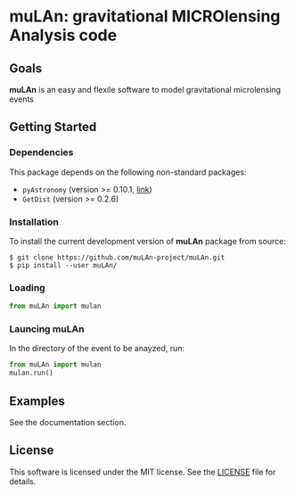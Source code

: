 muLAn: gravitational MICROlensing Analysis code
======

<!-- Commentaire <a href="https://travis-ci.org/muLAn-project/muLAn"><img src="https://travis-ci.org/muLAn-project/muLAn.svg?branch=master"></a> --> 

Goals
-----

<b>muLAn</b> is an easy and flexile software to model gravitational microlensing events

Getting Started
---------------

### Dependencies

This package depends on the following non-standard packages:

- `pyAstronomy` (version >= 0.10.1,  <a href="http://www.hs.uni-hamburg.de/DE/Ins/Per/Czesla/PyA/PyA/index.html">link</a>)
- `GetDist` (version >= 0.2.6)

### Installation

To install the current development version of <b>muLAn</b> package from source:

```
$ git clone https://github.com/muLAn-project/muLAn.git
$ pip install --user muLAn/
```

### Loading

```python
from muLAn import mulan
```

### Launcing muLAn

In the directory of the event to be anayzed, run:
```python
from muLAn import mulan
mulan.run()
```

Examples
--------

See the documentation section.

License
-------

This software is licensed under the MIT license. See the [LICENSE](LICENSE) file
for details.

